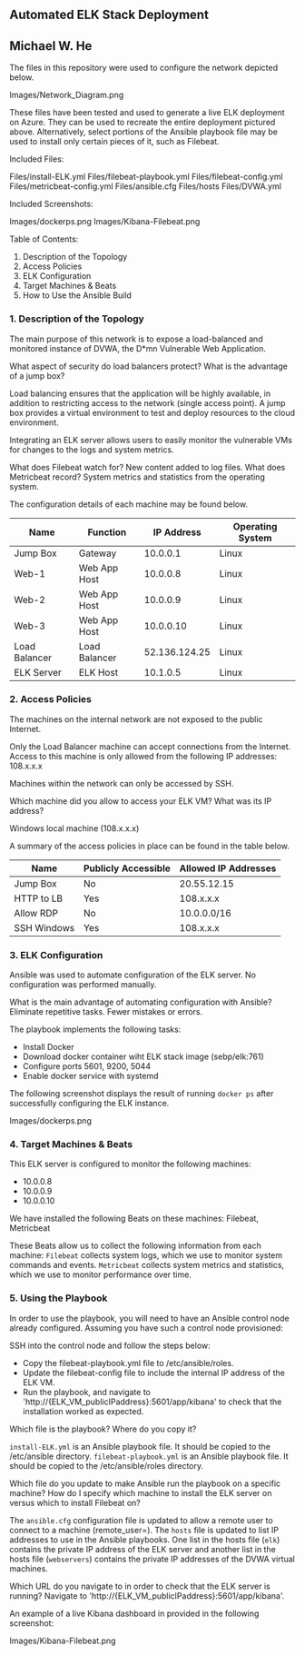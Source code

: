 ## Automated ELK Stack Deployment
## Michael W. He

The files in this repository were used to configure the network depicted below.

Images/Network_Diagram.png

These files have been tested and used to generate a live ELK deployment on Azure. They can be used to recreate the entire deployment pictured above. Alternatively, select portions of the Ansible playbook file may be used to install only certain pieces of it, such as Filebeat.

Included Files:

Files/install-ELK.yml
Files/filebeat-playbook.yml
Files/filebeat-config.yml
Files/metricbeat-config.yml
Files/ansible.cfg
Files/hosts
Files/DVWA.yml

Included Screenshots:

Images/dockerps.png
Images/Kibana-Filebeat.png

Table of Contents:
1. Description of the Topology
2. Access Policies
3. ELK Configuration
4. Target Machines & Beats
5. How to Use the Ansible Build


### 1. Description of the Topology

The main purpose of this network is to expose a load-balanced and monitored instance of DVWA, the D*mn Vulnerable Web Application.

What aspect of security do load balancers protect? What is the advantage of a jump box?

Load balancing ensures that the application will be highly available, in addition to restricting access to the network (single access point). A jump box provides a virtual environment to test and deploy resources to the cloud environment.

Integrating an ELK server allows users to easily monitor the vulnerable VMs for changes to the logs and system metrics.

What does Filebeat watch for? New content added to log files.
What does Metricbeat record? System metrics and statistics from the operating system.

The configuration details of each machine may be found below.

| Name          | Function      | IP Address    | Operating System |
|---------------|---------------|---------------|------------------|
| Jump Box      | Gateway       | 10.0.0.1      | Linux            |
| Web-1         | Web App Host  | 10.0.0.8      | Linux            |
| Web-2         | Web App Host  | 10.0.0.9      | Linux            |
| Web-3         | Web App Host  | 10.0.0.10     | Linux            |
| Load Balancer | Load Balancer | 52.136.124.25 | Linux            |
| ELK Server    | ELK Host      | 10.1.0.5      | Linux            |

### 2. Access Policies

The machines on the internal network are not exposed to the public Internet. 

Only the Load Balancer machine can accept connections from the Internet. Access to this machine is only allowed from the following IP addresses:
 108.x.x.x

Machines within the network can only be accessed by SSH.

Which machine did you allow to access your ELK VM? What was its IP address?

Windows local machine (108.x.x.x)

A summary of the access policies in place can be found in the table below.

| Name        | Publicly Accessible | Allowed IP Addresses |
|-------------|---------------------|----------------------|
| Jump Box    | No                  | 20.55.12.15          |
| HTTP to LB  | Yes                 | 108.x.x.x            |
| Allow RDP   | No                  | 10.0.0.0/16          |
| SSH Windows | Yes                 | 108.x.x.x            |

### 3. ELK Configuration

Ansible was used to automate configuration of the ELK server. No configuration was performed manually.

What is the main advantage of automating configuration with Ansible?
Eliminate repetitive tasks. Fewer mistakes or errors.

The playbook implements the following tasks:
- Install Docker
- Download docker container wiht ELK stack image (sebp/elk:761)
- Configure ports 5601, 9200, 5044
- Enable docker service with systemd

The following screenshot displays the result of running `docker ps` after successfully configuring the ELK instance.

Images/dockerps.png

### 4. Target Machines & Beats
This ELK server is configured to monitor the following machines:
- 10.0.0.8
- 10.0.0.9
- 10.0.0.10

We have installed the following Beats on these machines:
Filebeat, Metricbeat

These Beats allow us to collect the following information from each machine:
`Filebeat` collects system logs, which we use to monitor system commands and events.
`Metricbeat` collects system metrics and statistics, which we use to monitor performance over time.

### 5. Using the Playbook
In order to use the playbook, you will need to have an Ansible control node already configured. Assuming you have such a control node provisioned: 

SSH into the control node and follow the steps below:
- Copy the filebeat-playbook.yml file to /etc/ansible/roles.
- Update the filebeat-config file to include the internal IP address of the ELK VM.
- Run the playbook, and navigate to 'http://{ELK_VM_publicIPaddress}:5601/app/kibana' to check that the installation worked as expected.

Which file is the playbook? Where do you copy it?

`install-ELK.yml` is an Ansible playbook file. It should be copied to the /etc/ansible directory.
`filebeat-playbook.yml` is an Ansible playbook file. It should be copied to the /etc/ansible/roles directory.

Which file do you update to make Ansible run the playbook on a specific machine? How do I specify which machine to install the ELK server on versus which to install Filebeat on?

The `ansible.cfg` configuration file is updated to allow a remote user to connect to a machine (remote_user=). The `hosts` file is updated to list IP addresses to use in the Ansible playbooks.
One list in the hosts file (`elk`) contains the private IP address of the ELK server and another list in the hosts file (`webservers`) contains the private IP addresses of the DVWA virtual machines.

Which URL do you navigate to in order to check that the ELK server is running?
Navigate to 'http://{ELK_VM_publicIPaddress}:5601/app/kibana'.

An example of a live Kibana dashboard in provided in the following screenshot:

Images/Kibana-Filebeat.png
